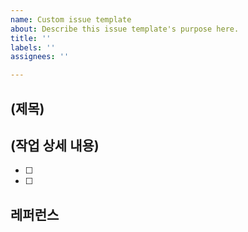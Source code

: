 ```yaml
---
name: Custom issue template
about: Describe this issue template's purpose here.
title: ''
labels: ''
assignees: ''

---
```


## (제목)
## (작업 상세 내용)
- [ ] 
- [ ]
## 레퍼런스
